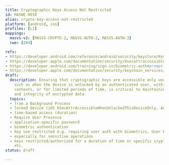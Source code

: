 ```yaml
---
title: Cryptographic Keys Access Not Restricted
id: MASWE-0018
alias: crypto-key-access-not-restricted
platform: [android, ios]
profiles: [L2]
mappings:
  masvs-v2: [MASVS-CRYPTO-2, MASVS-AUTH-2, MASVS-AUTH-3]
  cwe: [284]

refs:
- https://developer.android.com/reference/android/security/keystore/KeyGenParameterSpec.Builder#setUnlockedDeviceRequired(boolean)
- https://developer.apple.com/documentation/security/ksecattraccessiblewhenunlockedthisdeviceonly
- https://developer.android.com/training/sign-in/biometric-auth#prompt-the-user-to-authenticate-with-biometrics
- https://developer.apple.com/documentation/security/keychain_services/keychain_items/restricting_keychain_item_accessibility#2974973
draft:
  description: Ensuring that cryptographic keys are accessible only under strict conditions,
    such as when the device is unlocked by an authenticated user, within secure application
    contexts, or for limited periods of time, is critical to maintaining the confidentiality
    and integrity of encrypted data.
  topics:
  - from a Background Process
  - locked device (iOS kSecAttrAccessibleWhenUnlockedThisDeviceOnly, Android setUnlockedDeviceRequired)
  - time-based access (duration)
  - Require User Presence
  - application-specific password
  - biometric authentication
  - key use restricted e.g. requiring user auth with biometrics, User Presence.
  - especially for sensitive operations
  - keys restricted/authorized for a duration of time or specific crypto operation,
    etc.
status: draft

---
```


